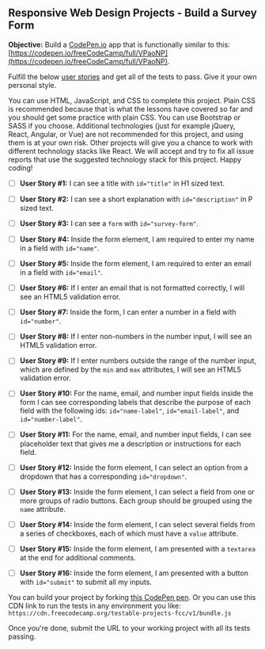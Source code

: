 
## Responsive Web Design Projects - Build a Survey Form

**Objective:**  Build a  [CodePen.io](https://codepen.io/)  app that is functionally similar to this:  [https://codepen.io/freeCodeCamp/full/VPaoNP](https://codepen.io/freeCodeCamp/full/VPaoNP).

Fulfill the below  [user stories](https://en.wikipedia.org/wiki/User_story)  and get all of the tests to pass. Give it your own personal style.

You can use HTML, JavaScript, and CSS to complete this project. Plain CSS is recommended because that is what the lessons have covered so far and you should get some practice with plain CSS. You can use Bootstrap or SASS if you choose. Additional technologies (just for example jQuery, React, Angular, or Vue) are not recommended for this project, and using them is at your own risk. Other projects will give you a chance to work with different technology stacks like React. We will accept and try to fix all issue reports that use the suggested technology stack for this project. Happy coding!

 - [ ] **User Story #1:**  I can see a title with  `id="title"`  in H1 sized text.

 - [ ] **User Story #2:**  I can see a short explanation with  `id="description"`  in P sized text.

 - [ ] **User Story #3:**  I can see a  `form`  with  `id="survey-form"`.

 - [ ] **User Story #4:**  Inside the form element, I am required to enter my name in a field with  `id="name"`.

 - [ ] **User Story #5:**  Inside the form element, I am required to enter an email in a field with  `id="email"`.

 - [ ] **User Story #6:**  If I enter an email that is not formatted correctly, I will see an HTML5 validation error.

 - [ ] **User Story #7:**  Inside the form, I can enter a number in a field with  `id="number"`.

 - [ ] **User Story #8:**  If I enter non-numbers in the number input, I will see an HTML5 validation error.

 - [ ] **User Story #9:**  If I enter numbers outside the range of the number input, which are defined by the  `min`  and  `max`  attributes, I will see an HTML5 validation error.

 - [ ] **User Story #10:**  For the name, email, and number input fields inside the form I can see corresponding labels that describe the purpose of each field with the following ids:  `id="name-label"`,  `id="email-label"`, and  `id="number-label"`.

 - [ ] **User Story #11:**  For the name, email, and number input fields, I can see placeholder text that gives me a description or instructions for each field.

 - [ ] **User Story #12:**  Inside the form element, I can select an option from a dropdown that has a corresponding  `id="dropdown"`.

 - [ ] **User Story #13:**  Inside the form element, I can select a field from one or more groups of radio buttons. Each group should be grouped using the  `name`  attribute.

 - [ ] **User Story #14:**  Inside the form element, I can select several fields from a series of checkboxes, each of which must have a  `value`  attribute.

 - [ ] **User Story #15:**  Inside the form element, I am presented with a  `textarea`  at the end for additional comments.

 - [ ] **User Story #16:**  Inside the form element, I am presented with a button with  `id="submit"`  to submit all my inputs.

You can build your project by forking  [this CodePen pen](https://codepen.io/freeCodeCamp/pen/MJjpwO). Or you can use this CDN link to run the tests in any environment you like:  `https://cdn.freecodecamp.org/testable-projects-fcc/v1/bundle.js`

Once you're done, submit the URL to your working project with all its tests passing.